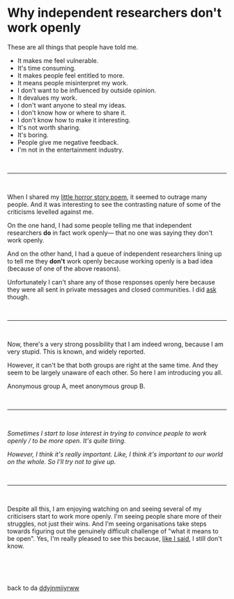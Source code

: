 # Why independent researchers don't work openly 

These are all things that people have told me.

- It makes me feel vulnerable. 
- It's time consuming. 
- It makes people feel entitled to more.
- It means people misinterpret my work.
- I don't want to be influenced by outside opinion. 
- It devalues my work. 
- I don't want anyone to steal my ideas. 
- I don't know how or where to share it. 
- I don't know how to make it interesting. 
- It's not worth sharing. 
- It's boring. 
- People give me negative feedback. 
- I'm not in the entertainment industry. 

<br>

<hr>

<br>

When I shared my [little horror story poem](https://www.todepond.com/sky/the-problem-with-independent-researchers/), it seemed to outrage many people. And it was interesting to see the contrasting nature of some of the criticisms levelled against me. 

On the one hand, I had some people telling me that independent researchers **do** in fact work openly— that no one was saying they don't work openly.

And on the other hand, I had a queue of independent researchers lining up to tell me they **don't** work openly because working openly is a bad idea (because of one of the above reasons).

Unfortunately I can't share any of those responses openly here because they were all sent in private messages and closed communities. I did [ask](https://mas.to/@TodePond/113525040830359032) though.

<br>

<hr>

<br>

Now, there's a very strong possibility that I am indeed wrong, because I am very stupid. This is known, and widely reported.

However, it can't be that both groups are right at the same time. And they seem to be largely unaware of each other. So here I am introducing you all.

Anonymous group A, meet anonymous group B.

<br>

<hr>

<br>

*Sometimes I start to lose interest in trying to convince people to work openly / to be more open. It's quite tiring.*

*However, I think it's really important. Like, I think it's important to our world on the whole. So I'll try not to give up.*

<br>

<hr>

<br>

Despite all this, I am enjoying watching on and seeing several of my criticisers start to work more openly. I'm seeing people share more of their struggles, not just their wins. And I'm seeing organisations take steps towards figuring out the genuinely difficult challenge of "what it means to be open". Yes, I'm really pleased to see this because, [like I said](https://www.youtube.com/watch?v=MJzV0CX0q8o), I still don't know.

<br>

<br>

<br>

back to da [ddyjnmiiyrww](/wikiblogarden)
